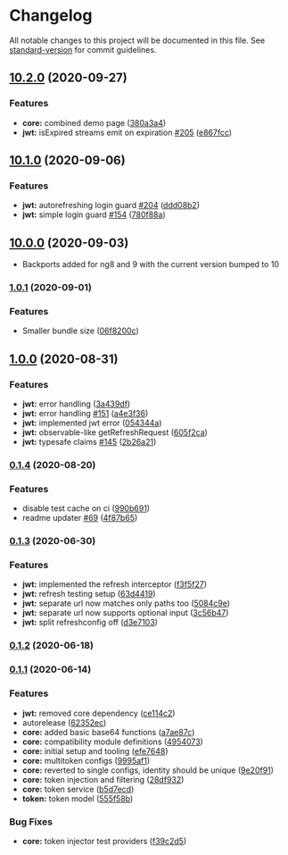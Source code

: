 # Changelog

All notable changes to this project will be documented in this file. See [standard-version](https://github.com/conventional-changelog/standard-version) for commit guidelines.

## [10.2.0](https://github.com/AlexAegis/auth/compare/v10.1.0...v10.2.0) (2020-09-27)


### Features

* **core:** combined demo page ([380a3a4](https://github.com/AlexAegis/auth/commit/380a3a4e9aa5d6bfea3510dafa7d2b90dd803ebe))
* **jwt:** isExpired streams emit on expiration [#205](https://github.com/AlexAegis/auth/issues/205) ([e867fcc](https://github.com/AlexAegis/auth/commit/e867fcc33e044b1aec0de5ae393a95e0d0f212a8))

## [10.1.0](https://github.com/AlexAegis/auth/compare/v10.0.0...v10.1.0) (2020-09-06)


### Features

* **jwt:** autorefreshing login guard [#204](https://github.com/AlexAegis/auth/issues/204) ([ddd08b2](https://github.com/AlexAegis/auth/commit/ddd08b250303b71f8f5172d2a3a3788fc2e88e8f))
* **jwt:** simple login guard [#154](https://github.com/AlexAegis/auth/issues/154) ([780f88a](https://github.com/AlexAegis/auth/commit/780f88aaffc21e44e22547fce4d1a6b3496c3d37))

## [10.0.0](https://github.com/AlexAegis/auth/compare/v1.0.1...v10.0.0) (2020-09-03)

* Backports added for ng8 and 9 with the current version bumped to 10

### [1.0.1](https://github.com/AlexAegis/auth/compare/v1.0.0...v1.0.1) (2020-09-01)

### Features

* Smaller bundle size ([06f8200c](https://github.com/AlexAegis/auth/commit/06f8200c230ede5247d852214b5e85ec91d5f370))

## [1.0.0](https://github.com/AlexAegis/auth/compare/v0.1.4...v1.0.0) (2020-08-31)

### Features

* **jwt:** error handling ([3a439df](https://github.com/AlexAegis/auth/commit/3a439df4e6baf44b9595c4b3a975124b252cf5f9))
* **jwt:** error handling [#151](https://github.com/AlexAegis/auth/issues/151) ([a4e3f36](https://github.com/AlexAegis/auth/commit/a4e3f36921110050cbc4c2430b0ffba9403abef5))
* **jwt:** implemented jwt error ([054344a](https://github.com/AlexAegis/auth/commit/054344a21721154fd6511cd062b1866033220480))
* **jwt:** observable-like getRefreshRequest ([605f2ca](https://github.com/AlexAegis/auth/commit/605f2ca1c39db747e5614344d92707172e38b206))
* **jwt:** typesafe claims [#145](https://github.com/AlexAegis/auth/issues/145) ([2b26a21](https://github.com/AlexAegis/auth/commit/2b26a21ae76c19d5ada7d18a9d89b14e91f62a95))

### [0.1.4](https://github.com/AlexAegis/auth/compare/v0.1.3...v0.1.4) (2020-08-20)

### Features

* disable test cache on ci ([990b691](https://github.com/AlexAegis/auth/commit/990b6918c0043b58dd004ac3f32faa4091f2d1c2))
* readme updater [#69](https://github.com/AlexAegis/auth/issues/69) ([4f87b65](https://github.com/AlexAegis/auth/commit/4f87b6554c91b1921999e2ad1c210ca72f8b4850))

### [0.1.3](https://github.com/AlexAegis/auth/compare/v0.1.2...v0.1.3) (2020-06-30)

### Features

* **jwt:** implemented the refresh interceptor ([f3f5f27](https://github.com/AlexAegis/auth/commit/f3f5f2725961fbd9ca02869bcea15b779a4cf64d))
* **jwt:** refresh testing setup ([63d4419](https://github.com/AlexAegis/auth/commit/63d44193b08ba9bcc9525e2177614710af2018a6))
* **jwt:** separate url now matches only paths too ([5084c9e](https://github.com/AlexAegis/auth/commit/5084c9e58afc841659336401fd70c08b12550516))
* **jwt:** separate url now supports optional input ([3c56b47](https://github.com/AlexAegis/auth/commit/3c56b47c62bdfb5e613b7f046086d9f6cb588110))
* **jwt:** split refreshconfig off ([d3e7103](https://github.com/AlexAegis/auth/commit/d3e710356399a8bb173b2af4059642a4c2da549e))

### [0.1.2](https://github.com/AlexAegis/auth/compare/v0.1.1...v0.1.2) (2020-06-18)

### [0.1.1](https://github.com/AlexAegis/auth/compare/v0.0.0...v0.1.1) (2020-06-14)

### Features

* **jwt:** removed core dependency ([ce114c2](https://github.com/AlexAegis/auth/commit/ce114c27f3c3594b9b5a974c210421a3d806369d))
* autorelease ([62352ec](https://github.com/AlexAegis/auth/commit/62352ec41b49d1b3c7da4ed6c9b3206d4f3ebf69))
* **core:** added basic base64 functions ([a7ae87c](https://github.com/AlexAegis/auth/commit/a7ae87c6f7f3858ddc4635d98733f4e0d91fc767))
* **core:** compatibility module definitions ([4954073](https://github.com/AlexAegis/auth/commit/49540739ea3964c50304314b54e87adbb5190d6f))
* **core:** initial setup and tooling ([efe7648](https://github.com/AlexAegis/auth/commit/efe7648ac7c2c92ade1e8255eb503a7f7f3db947))
* **core:** multitoken configs ([9995af1](https://github.com/AlexAegis/auth/commit/9995af125d1962e89d6d057883f7a1729a412015))
* **core:** reverted to single configs, identity should be unique ([9e20f91](https://github.com/AlexAegis/auth/commit/9e20f9157ad505f6ca4478be5baf8ea206f0574c))
* **core:** token injection and filtering ([28df932](https://github.com/AlexAegis/auth/commit/28df932c06c563d5994e283e598dfb7da6f92685))
* **core:** token service ([b5d7ecd](https://github.com/AlexAegis/auth/commit/b5d7ecd27f527891b994428f81903a271fea85d0))
* **token:** token model ([555f58b](https://github.com/AlexAegis/auth/commit/555f58bcf644dc4d357a238b8ccefce79e08f7dc))

### Bug Fixes

* **core:** token injector test providers ([f39c2d5](https://github.com/AlexAegis/auth/commit/f39c2d5ab1d5295fd1c76e667bb0963edce65d45))
